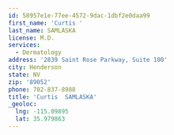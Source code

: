 ```yaml
---
id: 58957e1e-77ee-4572-9dac-1dbf2e0daa99
first_name: 'Curtis '
last_name: SAMLASKA
license: M.D.
services:
  - Dermatology
address: '2839 Saint Rose Parkway, Suite 100'
city: Henderson
state: NV
zip: '89052'
phone: 702-837-8988
title: 'Curtis  SAMLASKA'
_geoloc:
  lng: -115.09895
  lat: 35.979863
---
```

